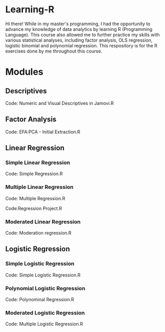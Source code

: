 # Learning-R
Hi there! While in my master's programming, I had the opportunity to advance my knowledge of data analytics by learning R (Programming Language). This course also allowed me to further practice my skills with various statistical analyses, including factor analysis, OLS regression, logistic binomial and polynomial regression. This respository is for the R exercises done by me throughout this course.
# Modules
## Descriptives
Code: Numeric and Visual Descriptives in Jamovi.R

## Factor Analysis
Code: EFA:PCA - Initial Extraction.R

## Linear Regression
### Simple Linear Regression
Code: Simple Regression.R

### Multiple Linear Regression
Code: Multiple Regression.R

Code:Regression Project.R

### Moderated Linear Regression
Code: Moderation regression.R 

## Logistic Regression
### Simple Logistic Regression
Code: Simple Logistic Regression.R

### Polynomial Logistic Regression
Code: Polynominal Regression.R

### Moderated Logistic Regression
Code: Multiple Logistic Regression.R
